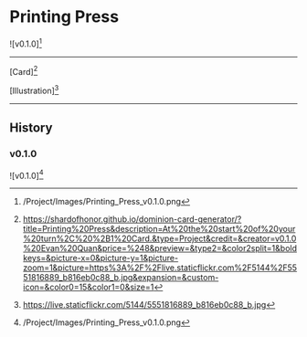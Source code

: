 # Printing Press

![v0.1.0][^v0.1.0]

---

[Card][^Card]

[Illustration][^Illustration]

---

## History

### v0.1.0

![v0.1.0][^v0.1.0]

[^v0.1.0]: /Project/Images/Printing_Press_v0.1.0.png
[^Card]: https://shardofhonor.github.io/dominion-card-generator/?title=Printing%20Press&description=At%20the%20start%20of%20your%20turn%2C%20%2B1%20Card.&type=Project&credit=&creator=v0.1.0%20Evan%20Quan&price=%248&preview=&type2=&color2split=1&boldkeys=&picture-x=0&picture-y=1&picture-zoom=1&picture=https%3A%2F%2Flive.staticflickr.com%2F5144%2F5551816889_b816eb0c88_b.jpg&expansion=&custom-icon=&color0=15&color1=0&size=1
[^Illustration]: https://live.staticflickr.com/5144/5551816889_b816eb0c88_b.jpg
